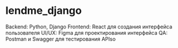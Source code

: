 # lendme_django

Backend: Python, Django
Frontend: React для создания интерфейса пользователя
UI/UX: Figma для проектирования интерфейса
QA: Postman и Swagger для тестирования APIso